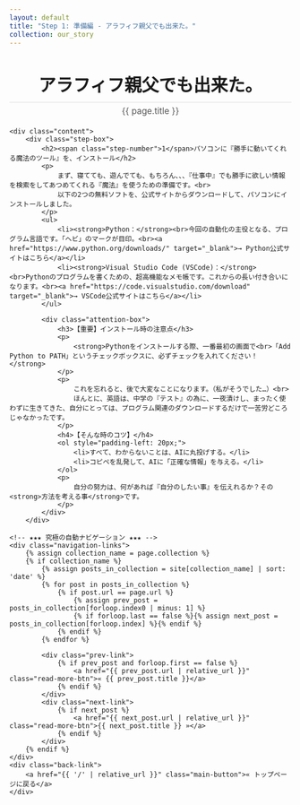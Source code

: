 ```yaml
---
layout: default
title: "Step 1: 準備編 - アラフィフ親父でも出来た。"
collection: our_story
---
```


<div class="container blog-post" style="max-width: 850px;">
    <header style="text-align:center; margin-bottom: 20px;">
         <h1 style="font-size: 2.2em; border-bottom: 2px solid #eee; padding-bottom:10px; margin-bottom: 5px;">アラフィフ親父でも出来た。</h1>
         <p style="font-size: 1.1em; color: #555; margin-top: 0;">{{ page.title }}</p>
    </header>

    <div class="content">
        <div class="step-box">
            <h2><span class="step-number">1</span>パソコンに『勝手に動いてくれる魔法のツール』を、インストール</h2>
            <p>
                まず、寝てても、遊んでても、もちろん、、、『仕事中』でも勝手に欲しい情報を検索をしてあつめてくれる『魔法』を使うための準備です。<br>
                以下の2つの無料ソフトを、公式サイトからダウンロードして、パソコンにインストールしました。
            </p>
            <ul>
                <li><strong>Python：</strong><br>今回の自動化の主役となる、プログラム言語です。「ヘビ」のマークが目印。<br><a href="https://www.python.org/downloads/" target="_blank">→ Python公式サイトはこちら</a></li>
                <li><strong>Visual Studio Code (VSCode)：</strong><br>Pythonのプログラムを書くための、超高機能なメモ帳です。これからの長い付き合いになります。<br><a href="https://code.visualstudio.com/download" target="_blank">→ VSCode公式サイトはこちら</a></li>
            </ul>

            <div class="attention-box">
                <h3>【重要】インストール時の注意点</h3>
                <p>
                    <strong>Pythonをインストールする際、一番最初の画面で<br>「Add Python to PATH」というチェックボックスに、必ずチェックを入れてください！</strong>
                </p>
                <p>
                    これを忘れると、後で大変なことになります。（私がそうでした…）<br>
                    ほんとに、英語は、中学の『テスト』の為に、一夜漬けし、まったく使わずに生きてきた、自分にとっては、プログラム関連のダウンロードするだけで一苦労どころじゃなかったです。
                </p>
                <h4>【そんな時のコツ】</h4>
                <ol style="padding-left: 20px;">
                    <li>すべて、わからないことは、AIに丸投げする。</li>
                    <li>コピペを乱発して、AIに「正確な情報」を与える。</li>
                </ol>
                <p>
                    自分の努力は、何があれば『自分のしたい事』を伝えれるか？その<strong>方法を考える事</strong>です。
                </p>
            </div>
        </div>

    <!-- ★★★ 究極の自動ナビゲーション ★★★ -->
    <div class="navigation-links">
        {% assign collection_name = page.collection %}
        {% if collection_name %}
            {% assign posts_in_collection = site[collection_name] | sort: 'date' %}
            {% for post in posts_in_collection %}
                {% if post.url == page.url %}
                    {% assign prev_post = posts_in_collection[forloop.index0 | minus: 1] %}
                    {% if forloop.last == false %}{% assign next_post = posts_in_collection[forloop.index] %}{% endif %}
                {% endif %}
            {% endfor %}
            
            <div class="prev-link">
                {% if prev_post and forloop.first == false %}
                    <a href="{{ prev_post.url | relative_url }}" class="read-more-btn">« {{ prev_post.title }}</a>
                {% endif %}
            </div>
            <div class="next-link">
                {% if next_post %}
                    <a href="{{ next_post.url | relative_url }}" class="read-more-btn">{{ next_post.title }} »</a>
                {% endif %}
            </div>
        {% endif %}
    </div>
    <div class="back-link">
        <a href="{{ '/' | relative_url }}" class="main-button">« トップページに戻る</a>
    </div>
</div>